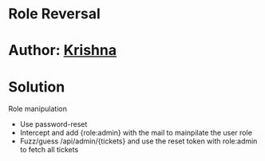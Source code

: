 # Role Reversal
# Author: [Krishna](https://github.com/krishnast545)

# Solution

Role manipulation
- Use password-reset 
- Intercept and add {role:admin} with the mail to mainpilate the user role
 - Fuzz/guess /api/admin/{tickets} and use the reset token with role:admin  to fetch all tickets
